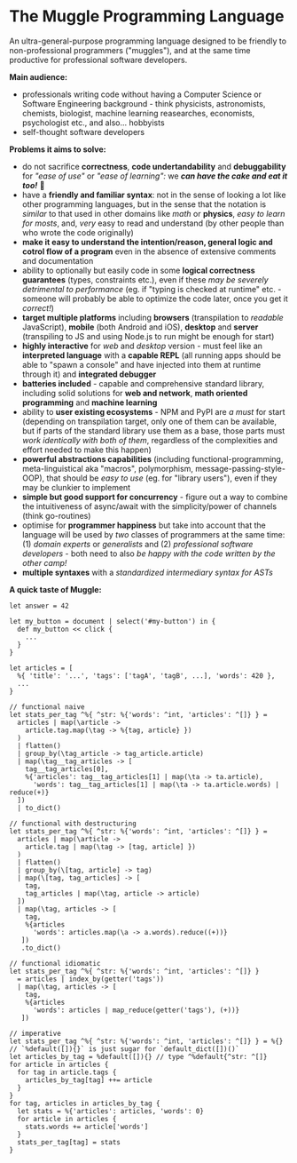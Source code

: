 # The Muggle Programming Language

An ultra-general-purpose programming language designed to be friendly to non-professional programmers ("muggles"), and at the same time productive for professional software developers.

**Main audience:**
- professionals writing code without having a Computer Science or Software Engineering background - think physicists, astronomists, chemists, biologist, machine learning reasearches, economists, psychologist etc., and also... hobbyists
- self-thought software developers

**Problems it aims to solve:**
- do not sacrifice **correctness**, **code undertandability** and **debuggability** for *"ease of use"* or *"ease of learning":* we ***can have the cake and eat it too!*** :cake:
- have a **friendly and familiar syntax**: not in the sense of looking a lot like other programming languages, but in the sense that the notation is *similar* to that used in other domains like *math* or **physics**, *easy to learn for mosts*, and, *very* easy to read and understand (by other people than who wrote the code originally)
- **make it easy to understand the intention/reason, general logic and cotrol flow of a program** even in the absence of extensive comments and documentation
- ability to optionally but easily code in some **logical correctness guarantees** (types, constraints etc.), even if these *may be severely detrimental to performance* (eg. if "typing is checked at runtime" etc. - someone will probably be able to optimize the code later, once you get it *correct!*)
- **target multiple platforms** including **browsers** (transpilation to *readable* JavaScript), **mobile** (both Android and iOS), **desktop** and **server** (transpiling to JS and using Node.js to run might be enough for start)
- **highly interactive** for *web* and *desktop* version - must feel like an **interpreted language** with a **capable REPL** (all running apps should be able to "spawn a console" and have injected into them at runtime through it) and **integrated debugger**
- **batteries included** - capable and comprehensive standard library, including solid solutions for **web and network**, **math oriented programming** and **machine learning**
- ability to **user existing ecosystems** - NPM and PyPI are *a must* for start (depending on transpilation target, only one of them can be available, but if parts of the standard library use them as a base, those parts must *work identically with both of them*, regardless of the complexities and effort needed to make this happen)
- **powerful abstractions capabilities** (including functional-programming, meta-linguistical aka "macros", polymorphism, message-passing-style-OOP), that should be *easy to use* (eg. for "library users"), even if they may be clunkier to implement
- **simple but good support for concurrency** - figure out a way to combine the intuitiveness of async/await with the simplicity/power of channels (think go-routines)
- optimise for **programmer happiness** but take into account that the language will be used by *two* classes of programmers at the same time: (1) *domain experts* or *generalists* and (2) *professional software developers* - both need to also *be happy with the code written by the other camp!*
- **multiple syntaxes** with a *standardized intermediary syntax for ASTs*

**A quick taste of Muggle:**

```
let answer = 42

let my_button = document | select('#my-button') in {
  def my_button << click {
    ...
  }
}
 
let articles = [
  %{ 'title': '...', 'tags': ['tagA', 'tagB', ...], 'words': 420 },
  ...
} 

// functional naive
let stats_per_tag ^%{ ^str: %{'words': ^int, 'articles': ^[]} } =
  articles | map(\article ->
    article.tag.map(\tag -> %{tag, article} })
  )
  | flatten()
  | group_by(\tag_article -> tag_article.article)
  | map(\tag__tag_articles -> [
    tag__tag_articles[0],
    %{'articles': tag__tag_articles[1] | map(\ta -> ta.article),
      'words': tag__tag_articles[1] | map(\ta -> ta.article.words) | reduce(+)}
  ])
  | to_dict()

// functional with destructuring
let stats_per_tag ^%{ ^str: %{'words': ^int, 'articles': ^[]} } =
  articles | map(\article ->
    article.tag | map(\tag -> [tag, article] })
  )
  | flatten()
  | group_by(\[tag, article] -> tag)
  | map(\[tag, tag_articles] -> [
    tag,
    tag_articles | map(\tag, article -> article)
  ])
  | map(\tag, articles -> [
    tag,
    %{articles
      'words': articles.map(\a -> a.words).reduce((+))}
   ])
   .to_dict()

// functional idiomatic
let stats_per_tag ^%{ ^str: %{'words': ^int, 'articles': ^[]} }
  = articles | index_by(getter('tags'))
  | map(\tag, articles -> [
    tag,
    %{articles
      'words': articles | map_reduce(getter('tags'), (+))}
   ])

// imperative
let stats_per_tag ^%{ ^str: %{'words': ^int, 'articles': ^[]} } = %{}
// `%default([]){}` is just sugar for `default_dict([])()`
let articles_by_tag = %default([]){} // type ^%default{^str: ^[]}
for article in articles {
  for tag in article.tags {
    articles_by_tag[tag] ++= article
  }
}
for tag, articles in articles_by_tag {
  let stats = %{'articles': articles, 'words': 0}
  for article in articles {
    stats.words += article['words']
  }
  stats_per_tag[tag] = stats
}
```
